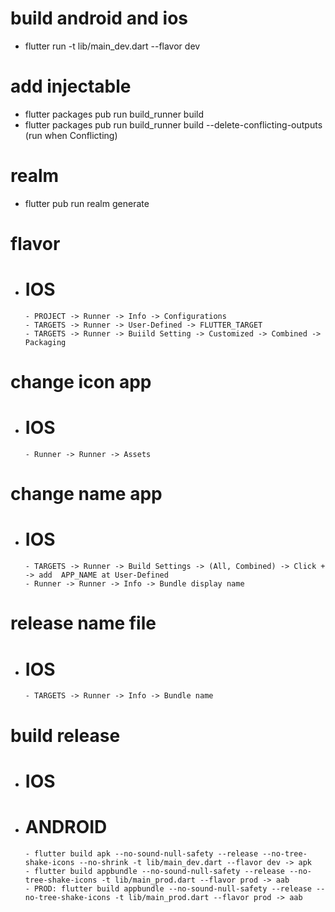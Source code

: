 # build android and ios
- flutter run -t lib/main_dev.dart --flavor dev

# add injectable
- flutter packages pub run build_runner build
- flutter packages pub run build_runner build --delete-conflicting-outputs (run when Conflicting)

# realm
- flutter pub run realm generate

# flavor
- # IOS
      - PROJECT -> Runner -> Info -> Configurations
      - TARGETS -> Runner -> User-Defined -> FLUTTER_TARGET
      - TARGETS -> Runner -> Buiild Setting -> Customized -> Combined -> Packaging

# change icon app
- # IOS
      - Runner -> Runner -> Assets

# change name app
- # IOS
      - TARGETS -> Runner -> Build Settings -> (All, Combined) -> Click + -> add  APP_NAME at User-Defined
      - Runner -> Runner -> Info -> Bundle display name

# release name file
- # IOS
      - TARGETS -> Runner -> Info -> Bundle name

# build release
- # IOS
- # ANDROID
      - flutter build apk --no-sound-null-safety --release --no-tree-shake-icons --no-shrink -t lib/main_dev.dart --flavor dev -> apk
      - flutter build appbundle --no-sound-null-safety --release --no-tree-shake-icons -t lib/main_prod.dart --flavor prod -> aab
      - PROD: flutter build appbundle --no-sound-null-safety --release --no-tree-shake-icons -t lib/main_prod.dart --flavor prod -> aab